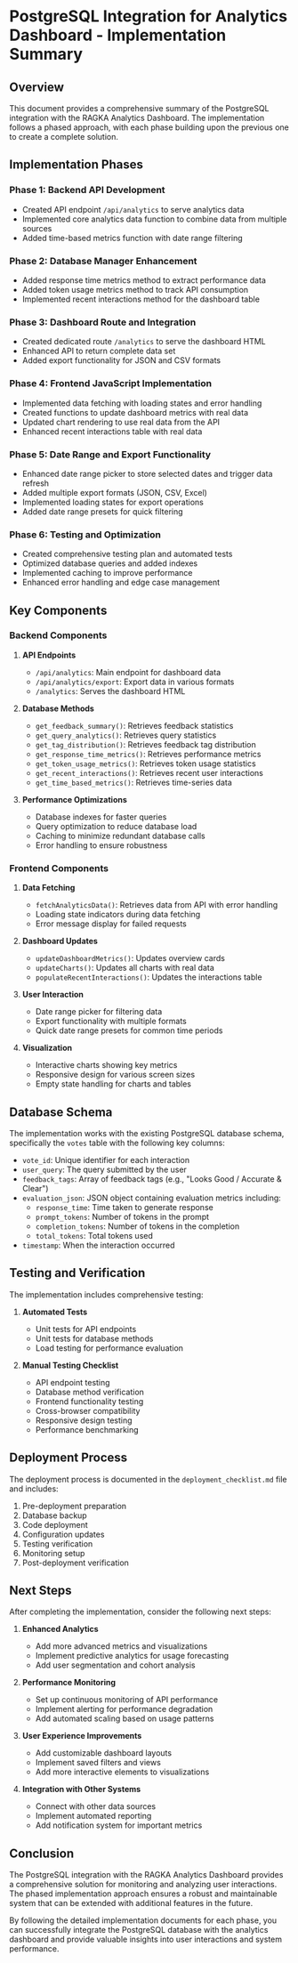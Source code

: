 # PostgreSQL Integration for Analytics Dashboard - Implementation Summary

## Overview

This document provides a comprehensive summary of the PostgreSQL integration with the RAGKA Analytics Dashboard. The implementation follows a phased approach, with each phase building upon the previous one to create a complete solution.

## Implementation Phases

### Phase 1: Backend API Development
- Created API endpoint `/api/analytics` to serve analytics data
- Implemented core analytics data function to combine data from multiple sources
- Added time-based metrics function with date range filtering

### Phase 2: Database Manager Enhancement
- Added response time metrics method to extract performance data
- Added token usage metrics method to track API consumption
- Implemented recent interactions method for the dashboard table

### Phase 3: Dashboard Route and Integration
- Created dedicated route `/analytics` to serve the dashboard HTML
- Enhanced API to return complete data set
- Added export functionality for JSON and CSV formats

### Phase 4: Frontend JavaScript Implementation
- Implemented data fetching with loading states and error handling
- Created functions to update dashboard metrics with real data
- Updated chart rendering to use real data from the API
- Enhanced recent interactions table with real data

### Phase 5: Date Range and Export Functionality
- Enhanced date range picker to store selected dates and trigger data refresh
- Added multiple export formats (JSON, CSV, Excel)
- Implemented loading states for export operations
- Added date range presets for quick filtering

### Phase 6: Testing and Optimization
- Created comprehensive testing plan and automated tests
- Optimized database queries and added indexes
- Implemented caching to improve performance
- Enhanced error handling and edge case management

## Key Components

### Backend Components

1. **API Endpoints**
   - `/api/analytics`: Main endpoint for dashboard data
   - `/api/analytics/export`: Export data in various formats
   - `/analytics`: Serves the dashboard HTML

2. **Database Methods**
   - `get_feedback_summary()`: Retrieves feedback statistics
   - `get_query_analytics()`: Retrieves query statistics
   - `get_tag_distribution()`: Retrieves feedback tag distribution
   - `get_response_time_metrics()`: Retrieves performance metrics
   - `get_token_usage_metrics()`: Retrieves token usage statistics
   - `get_recent_interactions()`: Retrieves recent user interactions
   - `get_time_based_metrics()`: Retrieves time-series data

3. **Performance Optimizations**
   - Database indexes for faster queries
   - Query optimization to reduce database load
   - Caching to minimize redundant database calls
   - Error handling to ensure robustness

### Frontend Components

1. **Data Fetching**
   - `fetchAnalyticsData()`: Retrieves data from API with error handling
   - Loading state indicators during data fetching
   - Error message display for failed requests

2. **Dashboard Updates**
   - `updateDashboardMetrics()`: Updates overview cards
   - `updateCharts()`: Updates all charts with real data
   - `populateRecentInteractions()`: Updates the interactions table

3. **User Interaction**
   - Date range picker for filtering data
   - Export functionality with multiple formats
   - Quick date range presets for common time periods

4. **Visualization**
   - Interactive charts showing key metrics
   - Responsive design for various screen sizes
   - Empty state handling for charts and tables

## Database Schema

The implementation works with the existing PostgreSQL database schema, specifically the `votes` table with the following key columns:

- `vote_id`: Unique identifier for each interaction
- `user_query`: The query submitted by the user
- `feedback_tags`: Array of feedback tags (e.g., "Looks Good / Accurate & Clear")
- `evaluation_json`: JSON object containing evaluation metrics including:
  - `response_time`: Time taken to generate response
  - `prompt_tokens`: Number of tokens in the prompt
  - `completion_tokens`: Number of tokens in the completion
  - `total_tokens`: Total tokens used
- `timestamp`: When the interaction occurred

## Testing and Verification

The implementation includes comprehensive testing:

1. **Automated Tests**
   - Unit tests for API endpoints
   - Unit tests for database methods
   - Load testing for performance evaluation

2. **Manual Testing Checklist**
   - API endpoint testing
   - Database method verification
   - Frontend functionality testing
   - Cross-browser compatibility
   - Responsive design testing
   - Performance benchmarking

## Deployment Process

The deployment process is documented in the `deployment_checklist.md` file and includes:

1. Pre-deployment preparation
2. Database backup
3. Code deployment
4. Configuration updates
5. Testing verification
6. Monitoring setup
7. Post-deployment verification

## Next Steps

After completing the implementation, consider the following next steps:

1. **Enhanced Analytics**
   - Add more advanced metrics and visualizations
   - Implement predictive analytics for usage forecasting
   - Add user segmentation and cohort analysis

2. **Performance Monitoring**
   - Set up continuous monitoring of API performance
   - Implement alerting for performance degradation
   - Add automated scaling based on usage patterns

3. **User Experience Improvements**
   - Add customizable dashboard layouts
   - Implement saved filters and views
   - Add more interactive elements to visualizations

4. **Integration with Other Systems**
   - Connect with other data sources
   - Implement automated reporting
   - Add notification system for important metrics

## Conclusion

The PostgreSQL integration with the RAGKA Analytics Dashboard provides a comprehensive solution for monitoring and analyzing user interactions. The phased implementation approach ensures a robust and maintainable system that can be extended with additional features in the future.

By following the detailed implementation documents for each phase, you can successfully integrate the PostgreSQL database with the analytics dashboard and provide valuable insights into user interactions and system performance.
